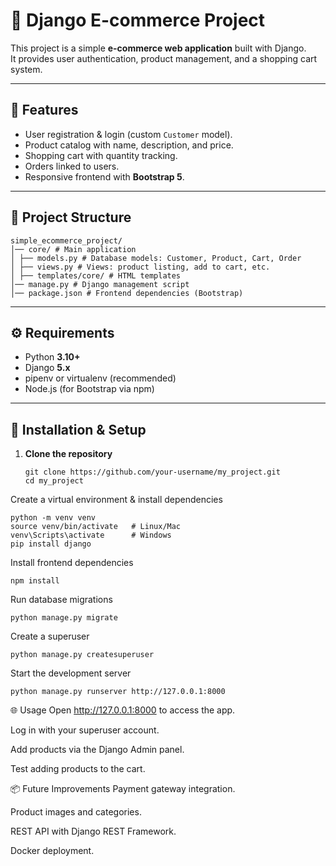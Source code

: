 # 🛒 Django E-commerce Project

This project is a simple **e-commerce web application** built with Django.  
It provides user authentication, product management, and a shopping cart system.

---

## 📌 Features

- User registration & login (custom `Customer` model).
- Product catalog with name, description, and price.
- Shopping cart with quantity tracking.
- Orders linked to users.
- Responsive frontend with **Bootstrap 5**.

---

## 📂 Project Structure
```
simple_ecommerce_project/
│── core/ # Main application
│ ├── models.py # Database models: Customer, Product, Cart, Order
│ ├── views.py # Views: product listing, add to cart, etc.
│ ├── templates/core/ # HTML templates
│── manage.py # Django management script
│── package.json # Frontend dependencies (Bootstrap)
```

---

## ⚙️ Requirements

- Python **3.10+**
- Django **5.x**
- pipenv or virtualenv (recommended)
- Node.js (for Bootstrap via npm)

---

## 🚀 Installation & Setup

1. **Clone the repository**
   ```
   git clone https://github.com/your-username/my_project.git
   cd my_project
Create a virtual environment & install dependencies
```
python -m venv venv
source venv/bin/activate   # Linux/Mac
venv\Scripts\activate      # Windows
pip install django
```
Install frontend dependencies

```
npm install
```
Run database migrations
```
python manage.py migrate
```
Create a superuser
```
python manage.py createsuperuser
```
Start the development server
```
python manage.py runserver http://127.0.0.1:8000
```
🌐 Usage
Open http://127.0.0.1:8000 to access the app.

Log in with your superuser account.

Add products via the Django Admin panel.

Test adding products to the cart.

📦 Future Improvements
Payment gateway integration.

Product images and categories.

REST API with Django REST Framework.

Docker deployment.
